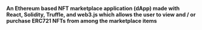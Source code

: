 #### An Ethereum based NFT marketplace application (dApp) made with React, Solidity, Truffle, and web3.js which allows the user to view and / or purchase ERC721 NFTs from among the marketplace items
